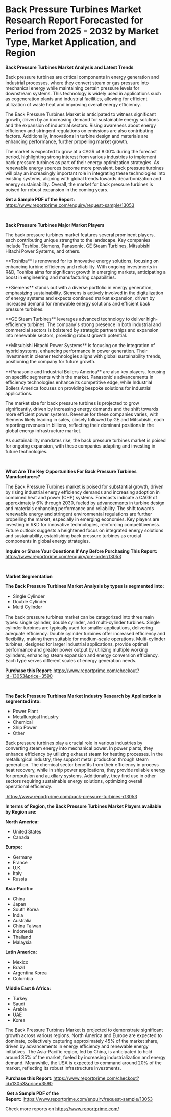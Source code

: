 <p><h1>Back Pressure Turbines Market Research Report Forecasted for Period from 2025 -  2032 by Market Type, Market Application, and Region</h1></p><p><strong>Back Pressure Turbines Market Analysis and Latest Trends</strong></p>
<p><p>Back pressure turbines are critical components in energy generation and industrial processes, where they convert steam or gas pressure into mechanical energy while maintaining certain pressure levels for downstream systems. This technology is widely used in applications such as cogeneration plants and industrial facilities, allowing for efficient utilization of waste heat and improving overall energy efficiency.</p><p>The Back Pressure Turbines Market is anticipated to witness significant growth, driven by an increasing demand for sustainable energy solutions and the expansion of industrial sectors. Rising awareness about energy efficiency and stringent regulations on emissions are also contributing factors. Additionally, innovations in turbine design and materials are enhancing performance, further propelling market growth.</p><p>The market is expected to grow at a CAGR of 8.00% during the forecast period, highlighting strong interest from various industries to implement back pressure turbines as part of their energy optimization strategies. As renewable energy sources become more prevalent, back pressure turbines will play an increasingly important role in integrating these technologies into existing systems, aligning with global trends towards decarbonization and energy sustainability. Overall, the market for back pressure turbines is poised for robust expansion in the coming years.</p></p>
<p><strong>Get a Sample PDF of the Report:&nbsp;</strong> <a href="https://www.reportprime.com/enquiry/request-sample/13053?utm_campaign=2564&utm_medium=2&utm_source=Github&utm_content=ia&utm_term=19032025&utm_id=back-pressure-turbines">https://www.reportprime.com/enquiry/request-sample/13053</a></p>
<p>&nbsp;</p>
<p><strong>Back Pressure Turbines Major Market Players</strong></p>
<p><p>The back pressure turbines market features several prominent players, each contributing unique strengths to the landscape. Key companies include Toshiba, Siemens, Panasonic, GE Steam Turbines, Mitsubishi Hitachi Power Systems, and others.</p><p>**Toshiba** is renowned for its innovative energy solutions, focusing on enhancing turbine efficiency and reliability. With ongoing investments in R&D, Toshiba aims for significant growth in emerging markets, anticipating a boost in engineering and manufacturing capabilities.</p><p>**Siemens** stands out with a diverse portfolio in energy generation, emphasizing sustainability. Siemens is actively involved in the digitalization of energy systems and expects continued market expansion, driven by increased demand for renewable energy solutions and efficient back pressure turbines.</p><p>**GE Steam Turbines** leverages advanced technology to deliver high-efficiency turbines. The company's strong presence in both industrial and commercial sectors is bolstered by strategic partnerships and expansion into renewable sectors, providing robust growth potential.</p><p>**Mitsubishi Hitachi Power Systems** is focusing on the integration of hybrid systems, enhancing performance in power generation. Their investment in cleaner technologies aligns with global sustainability trends, positioning the company for future growth.</p><p>**Panasonic and Industrial Boilers America** are also key players, focusing on specific segments within the market. Panasonic's advancements in efficiency technologies enhance its competitive edge, while Industrial Boilers America focuses on providing bespoke solutions for industrial applications.</p><p>The market size for back pressure turbines is projected to grow significantly, driven by increasing energy demands and the shift towards more efficient power systems. Revenue for these companies varies, with Siemens likely leading in sales, closely followed by GE and Mitsubishi, each reporting revenues in billions, reflecting their dominant positions in the global energy infrastructure market.</p><p>As sustainability mandates rise, the back pressure turbines market is poised for ongoing expansion, with these companies adapting and investing in future technologies.</p></p>
<p>&nbsp;</p>
<p><strong>What Are The Key Opportunities For Back Pressure Turbines Manufacturers?</strong></p>
<p><p>The Back Pressure Turbines market is poised for substantial growth, driven by rising industrial energy efficiency demands and increasing adoption in combined heat and power (CHP) systems. Forecasts indicate a CAGR of approximately 6% through 2030, fueled by advancements in turbine design and materials enhancing performance and reliability. The shift towards renewable energy and stringent environmental regulations are further propelling the market, especially in emerging economies. Key players are investing in R&D for innovative technologies, reinforcing competitiveness. Future outlook suggests a heightened focus on integrated energy solutions and sustainability, establishing back pressure turbines as crucial components in global energy strategies.</p></p>
<p><strong>Inquire or Share Your Questions If Any Before Purchasing This Report:</strong> <a href="https://www.reportprime.com/enquiry/pre-order/13053?utm_campaign=2564&utm_medium=2&utm_source=Github&utm_content=ia&utm_term=19032025&utm_id=back-pressure-turbines">https://www.reportprime.com/enquiry/pre-order/13053</a></p>
<p>&nbsp;</p>
<p><strong>Market Segmentation</strong></p>
<p><strong>The Back Pressure Turbines Market Analysis by types is segmented into:</strong></p>
<p><ul><li>Single Cylinder</li><li>Double Cylinder</li><li>Multi Cylinder</li></ul></p>
<p><p>The back pressure turbines market can be categorized into three main types: single cylinder, double cylinder, and multi-cylinder turbines. Single cylinder turbines are typically used for smaller applications, delivering adequate efficiency. Double cylinder turbines offer increased efficiency and flexibility, making them suitable for medium-scale operations. Multi-cylinder turbines, designed for larger industrial applications, provide optimal performance and greater power output by utilizing multiple working cylinders, enhancing steam expansion and energy conversion efficiency. Each type serves different scales of energy generation needs.</p></p>
<p><strong>Purchase this Report:&nbsp;</strong><a href="https://www.reportprime.com/checkout?id=13053&price=3590&utm_campaign=2564&utm_medium=2&utm_source=Github&utm_content=ia&utm_term=19032025&utm_id=back-pressure-turbines">https://www.reportprime.com/checkout?id=13053&price=3590</a></p>
<p>&nbsp;</p>
<p><strong>The Back Pressure Turbines Market Industry Research by Application is segmented into:</strong></p>
<p><ul><li>Power Plant</li><li>Metallurgical Industry</li><li>Chemical</li><li>Ship Power</li><li>Other</li></ul></p>
<p><p>Back pressure turbines play a crucial role in various industries by converting steam energy into mechanical power. In power plants, they enhance efficiency by utilizing exhaust steam for heating processes. In the metallurgical industry, they support metal production through steam generation. The chemical sector benefits from their efficiency in process heat recovery, while in ship power applications, they provide reliable energy for propulsion and auxiliary systems. Additionally, they find use in other sectors requiring sustainable energy solutions, optimizing overall operational efficiency.</p></p>
<p><a href="https://www.reportprime.com/back-pressure-turbines-r13053?utm_campaign=2564&utm_medium=2&utm_source=Github&utm_content=ia&utm_term=19032025&utm_id=back-pressure-turbines">&nbsp;https://www.reportprime.com/back-pressure-turbines-r13053</a></p>
<p><strong>In terms of Region, the Back Pressure Turbines Market Players available by Region are:</strong></p>
<p>
    <p> <strong> North America: </strong>
        <ul>
            <li>United States</li>
            <li>Canada</li>
        </ul>
        </p> 
    <p> <strong> Europe: </strong>
        <ul>
            <li>Germany</li>
            <li>France</li>
            <li>U.K.</li>
            <li>Italy</li>
            <li>Russia</li>
        </ul>
        </p> 
    <p> <strong> Asia-Pacific: </strong>
        <ul>
            <li>China</li>
            <li>Japan</li>
            <li>South Korea</li>
            <li>India</li>
            <li>Australia</li>
            <li>China Taiwan</li>
            <li>Indonesia</li>
            <li>Thailand</li>
            <li>Malaysia</li>
        </ul>
        </p> 
    <p> <strong> Latin America: </strong>
        <ul>
            <li>Mexico</li>
            <li>Brazil</li>
            <li>Argentina Korea</li>
            <li>Colombia</li>
        </ul>
        </p> 
    <p> <strong> Middle East & Africa: </strong>
        <ul>
            <li>Turkey</li>
            <li>Saudi</li>
            <li>Arabia</li>
            <li>UAE</li>
            <li>Korea</li>
        </ul>
    </p>
    </p>
<p><p>The Back Pressure Turbines Market is projected to demonstrate significant growth across various regions. North America and Europe are expected to dominate, collectively capturing approximately 45% of the market share, driven by advancements in energy efficiency and renewable energy initiatives. The Asia-Pacific region, led by China, is anticipated to hold around 35% of the market, fueled by increasing industrialization and energy demand. Meanwhile, the USA is expected to command around 20% of the market, reflecting its robust infrastructure investments.</p></p>
<p><strong>Purchase this Report: </strong><a href="https://www.reportprime.com/checkout?id=13053&price=3590&utm_campaign=2564&utm_medium=2&utm_source=Github&utm_content=ia&utm_term=19032025&utm_id=back-pressure-turbines">https://www.reportprime.com/checkout?id=13053&price=3590</a></p>
<p>&nbsp;<strong>Get a Sample PDF of the Report:&nbsp;&nbsp;</strong><a href="https://www.reportprime.com/enquiry/request-sample/13053?utm_campaign=2564&utm_medium=2&utm_source=Github&utm_content=ia&utm_term=19032025&utm_id=back-pressure-turbines">https://www.reportprime.com/enquiry/request-sample/13053</a></p>
<p><strong></strong></p>
<p>Check more reports on <a href="https://www.reportprime.com/?utm_campaign=2564&utm_medium=2&utm_source=Github&utm_content=ia&utm_term=19032025&utm_id=back-pressure-turbines">https://www.reportprime.com/</a></p>